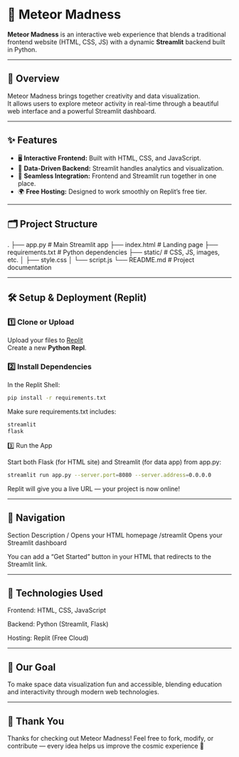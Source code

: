 # 🌾 Meteor Madness

**Meteor Madness** is an interactive web experience that blends a traditional frontend website (HTML, CSS, JS) with a dynamic **Streamlit** backend built in Python.

---

## 🚀 Overview

Meteor Madness brings together creativity and data visualization.  
It allows users to explore meteor activity in real-time through a beautiful web interface and a powerful Streamlit dashboard.

---

## ✨ Features

- 🖥️ **Interactive Frontend:** Built with HTML, CSS, and JavaScript.  
- 🧠 **Data-Driven Backend:** Streamlit handles analytics and visualization.  
- 🔗 **Seamless Integration:** Frontend and Streamlit run together in one place.  
- 🌍 **Free Hosting:** Designed to work smoothly on Replit’s free tier.

---

## 🗂️ Project Structure

.
├── app.py # Main Streamlit app
├── index.html # Landing page
├── requirements.txt # Python dependencies
├── static/ # CSS, JS, images, etc.
│ ├── style.css
│ └── script.js
└── README.md # Project documentation


---

## 🛠️ Setup & Deployment (Replit)

### 1️⃣ Clone or Upload
Upload your files to [Replit](https://replit.com)  
Create a new **Python Repl**.

### 2️⃣ Install Dependencies
In the Replit Shell:
```bash
pip install -r requirements.txt
```
Make sure requirements.txt includes:
```bash
streamlit
flask
```
3️⃣ Run the App

Start both Flask (for HTML site) and Streamlit (for data app) from app.py:
```bash
streamlit run app.py --server.port=8080 --server.address=0.0.0.0
```

Replit will give you a live URL — your project is now online!


---

## 🧭 Navigation
Section	Description
/	Opens your HTML homepage
/streamlit	Opens your Streamlit dashboard

You can add a “Get Started” button in your HTML that redirects to the Streamlit link.


---

## 🧩 Technologies Used

Frontend: HTML, CSS, JavaScript

Backend: Python (Streamlit, Flask)

Hosting: Replit (Free Cloud)


---

## 🎯 Our Goal

To make space data visualization fun and accessible, blending education and interactivity through modern web technologies.


---

## 🙏 Thank You

Thanks for checking out Meteor Madness!
Feel free to fork, modify, or contribute — every idea helps us improve the cosmic experience 🚀
